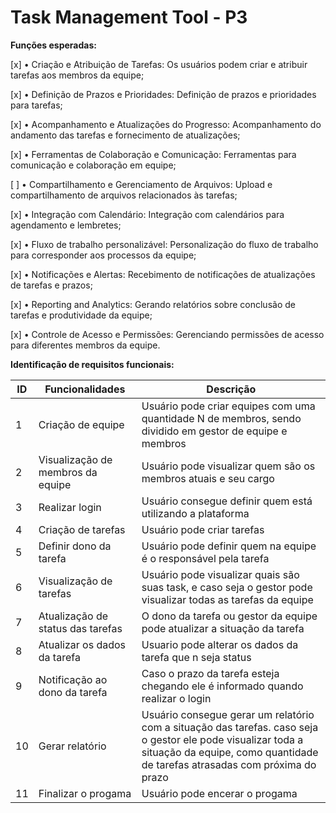 # Task Management Tool - P3

**Funções esperadas:**

[x] • Criação e Atribuição de Tarefas: Os usuários podem criar e atribuir tarefas aos membros da equipe;   

[x] • Definição de Prazos e Prioridades: Definição de prazos e prioridades para tarefas;  

[x] • Acompanhamento e Atualizações do Progresso: Acompanhamento do andamento das tarefas e fornecimento de atualizações;  

[x] • Ferramentas de Colaboração e Comunicação: Ferramentas para comunicação e colaboração em equipe;

[ ] • Compartilhamento e Gerenciamento de Arquivos: Upload e compartilhamento de arquivos relacionados às tarefas;

[x] • Integração com Calendário: Integração com calendários para agendamento e lembretes;

[x] • Fluxo de trabalho personalizável: Personalização do fluxo de trabalho para corresponder aos processos da equipe;

[x] • Notificações e Alertas: Recebimento de notificações de atualizações de tarefas e prazos;

[x] • Reporting and Analytics: Gerando relatórios sobre conclusão de tarefas e produtividade da equipe;

[x] • Controle de Acesso e Permissões: Gerenciando permissões de acesso para diferentes membros da equipe. 

**Identificação de requisitos funcionais:**

| ID | Funcionalidades | Descrição |
|----------|----------|----------|
|  1   | Criação de equipe   |Usuário pode criar equipes com uma quantidade N de membros, sendo dividido em gestor de equipe e membros   |
|  2   | Visualização de membros da equipe | Usuário pode visualizar quem são os membros atuais e seu cargo   |
|  3   | Realizar login   | Usuário consegue definir quem está utilizando a plataforma   |
|  4   | Criação de tarefas   | Usuário pode criar tarefas   | 
|  5   | Definir dono da tarefa   |  Usuário pode definir quem na equipe é o responsável pela tarefa   |
|  6   | Visualização de tarefas   |  Usuário pode visualizar quais são suas task, e caso seja o gestor pode visualizar todas as tarefas da equipe   |
|  7   | Atualização de status das tarefas   |  O dono da tarefa ou gestor da equipe pode atualizar a situação da tarefa   |
|  8   | Atualizar os dados da tarefa     | Usuario pode alterar os dados da tarefa que n seja status    |
|  9   | Notificação ao dono da tarefa   |  Caso o prazo da tarefa esteja chegando ele é informado quando realizar o login   |
|  10   | Gerar relatório   |  Usuário consegue gerar um relatório com a situação das tarefas. caso seja o gestor ele pode visualizar toda a situação da equipe, como quantidade de tarefas atrasadas com próxima do prazo |
|  11  | Finalizar o progama   | Usuário pode encerar o progama   |



